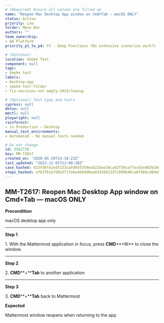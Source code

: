 ```yaml
---
# (Required) Ensure all values are filled up
name: "Reopen Mac Desktop App window on Cmd+Tab — macOS ONLY"
status: Active
priority: Low
folder: Menu Bar
authors: ""
team_ownership: 
- QA Platform
priority_p1_to_p4: P3 - Deep Functions (Do extensive scenarios work?)

# (Optional)
location: Smoke Test
component: null
tags: 
- Smoke test
labels: 
- Desktop-app
- smoke-test-folder
- fix-versions-not-empty-2022cleanup

# (Optional) Test type and tools
cypress: null
detox: null
mmctl: null
playwright: null
rainforest: 
- in Production — Desktop
manual_test_environments: 
- Automated - No manual tests needed

# Do not change
id: 5562738
key: MM-T2617
created_on: "2020-05-29T14:18:23Z"
last_updated: "2022-12-01T21:08:38Z"
case_hashed: 423fd6fe2edf233cafd0df259eab22dae38cad2f59ca7fec02e403b10d6c19d4ae3588bc51cbe47a6ee13cf7ff72b21c
steps_hashed: efb3f61efd8a3f1fe6a469dd0ea0341691337c699646ca8f4b6cd8de5e1ddf6b5a7b1fed69fe4057395a3c237fccf2f0
---
```


<!-- (Auto-generated) Based on frontmatter's "key" and "name" -->

## MM-T2617: Reopen Mac Desktop App window on Cmd+Tab — macOS ONLY

**Precondition**

macOS desktop app only

---

**Step 1**

1\. With the Mattermost application in focus, press **CMD**\*\*+W\*\* to close the window.

---

**Step 2**

2\. **CMD**\*\*+\*\***Tab** to another application

---

**Step 3**

3\. **CMD**\*\*+\*\***Tab** back to Mattermost

**Expected**

Mattermost window reopens when returning to the app
